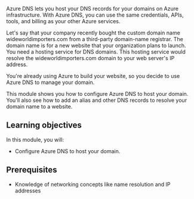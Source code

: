 Azure DNS lets you host your DNS records for your domains on Azure infrastructure. With Azure DNS, you can use the same credentials, APIs, tools, and billing as your other Azure services.

Let's say that your company recently bought the custom domain name wideworldimporters.com from a third-party domain-name registrar. The domain name is for a new website that your organization plans to launch. You need a hosting service for DNS domains. This hosting service would resolve the wideworldimporters.com domain to your web server's IP address.

You're already using Azure to build your website, so you decide to use Azure DNS to manage your domain.

This module shows you how to configure Azure DNS to host your domain. You'll also see how to add an alias and other DNS records to resolve your domain name to a website.

## Learning objectives

In this module, you will:

- Configure Azure DNS to host your domain.

## Prerequisites

- Knowledge of networking concepts like name resolution and IP addresses
